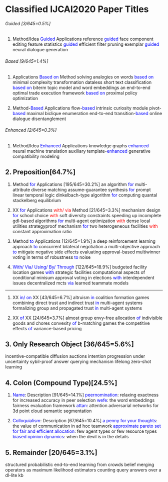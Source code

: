 # Classified IJCAI2020 Paper Titles
 
######  Guided [3/645=0.5%]
1. Method/Idea <font color=Blue>Guided</font> Applications
reference <font color=Blue>guided </font> face component editing
feature statistics <font color=Blue>guided </font> efficient filter pruning
exemplar <font color=Blue>guided</font> neural dialogue generation

######  Based [9/645=1.4%]
1. Applications <font color=Blue>Based on</font> Method
solving analogies on words <font color=Blue>based on</font> minimal complexity transformation
dataless short text classification <font color=Blue>based on</font> biterm topic model and word embeddings
an end-to-end optimal trade execution framework <font color=Blue>based on</font> proximal policy optimization

1. Method-<font color=Blue>Based</font> Applications
flow-<font color=Blue>based</font> intrinsic curiosity module
pivot-<font color=Blue>based</font> maximal biclique enumeration
end-to-end transition-<font color=Blue>based</font> online dialogue disentanglement

######  Enhanced [2/645=0.3%]
1. Method/Idea <font color=Blue>Enhanced</font> Applications
knowledge graphs <font color=Blue>enhanced</font> neural machine translation
auxiliary template-<font color=Blue>enhanced</font> generative compatibility modeling

## 2. Preposition[64.7%]
1. Method <font color=Blue>for</font> Applications [195/645=30.2%]
an algorithm <font color=Blue>for</font> multi-attribute diverse matching
assume-guarantee synthesis <font color=Blue>for</font> prompt linear temporal logic
dinkelbach-type algorithm <font color=Blue>for</font> computing quantal stackelberg equilibrium

1. XX <font color=Blue>for</font> Applications <font color=Red>with/ via</font> Method [21/645=3.3%]
mechanism design <font color=Blue>for</font> school choice <font color=Red>with</font> soft diversity constraints
speeding up incomplete gdl-based algorithms <font color=Blue>for</font> multi-agent optimization <font color=Red>with</font> dense local utilities
strategyproof mechanism <font color=Blue>for</font> two heterogeneous facilities <font color=Red>with</font> constant approximation ratio

1. Method <font color=Blue>to</font> Applications [12/645=1.9%]
a deep reinforcement learning approach <font color=Blue>to</font> concurrent bilateral negotiation
a multi-objective approach <font color=Blue>to</font> mitigate negative side effects
evaluating approval-based multiwinner voting in terms of robustness <font color=Blue>to</font> noise

1. <font color=Blue>With/ Via/ Using/ By/ Through</font> [122/645=18.9%]
budgeted facility location games <font color=Blue>with</font> strategic facilities
computational aspects of conditional minisum approval voting in elections <font color=Blue>with</font> interdependent issues
decentralized mcts <font color=Blue>via</font> learned teammate models

---
1. XX <font color=Blue>in/ on</font> XX [43/645=6.7%]
altruism <font color=Blue>in</font> coalition formation games
combining direct trust and indirect trust <font color=Blue>in</font> multi-agent systems
formalizing group and propagated trust <font color=Blue>in</font> multi-agent systems

1. XX <font color=Blue>of</font> XX [24/645=3.7%]
almost group envy-free allocation <font color=Blue>of</font> indivisible goods and chores
convexity <font color=Blue>of</font> b-matching games
the competitive effects <font color=Blue>of</font> variance-based pricing

## 3. Only Research Object [36/645=5.6%]
incentive-compatible diffusion auctions
intention progression under uncertainty
sybil-proof answer querying mechanism
lifelong zero-shot learning

## 4. Colon (Compound Type)[24.5%]
1. <font color=Blue>Name</font>: Description [91/645=14.1%]
<font color=Blue>peernomination</font>: relaxing exactness for increased accuracy in peer selection
<font color=Blue>wefe</font>: the word embeddings fairness evaluation framework
<font color=Blue>attan</font>: attention adversarial networks for 3d point cloud semantic segmentation

1. <font color=Blue>Colloquialism</font>: Description [67/645=10.4%]
<font color=Blue>a penny for your thoughts</font>: the value of communication in ad hoc teamwork
<font color=Blue>approximate pareto set for fair and efficient allocation</font>: few agent types or few resource types
<font color=Blue>biased opinion dynamics</font>: when the devil is in the details



## 5. Remainder [20/645=3.1%]
structured probabilistic end-to-end learning from crowds
belief merging operators as maximum likelihood estimators
counting query answers over a dl-lite kb
